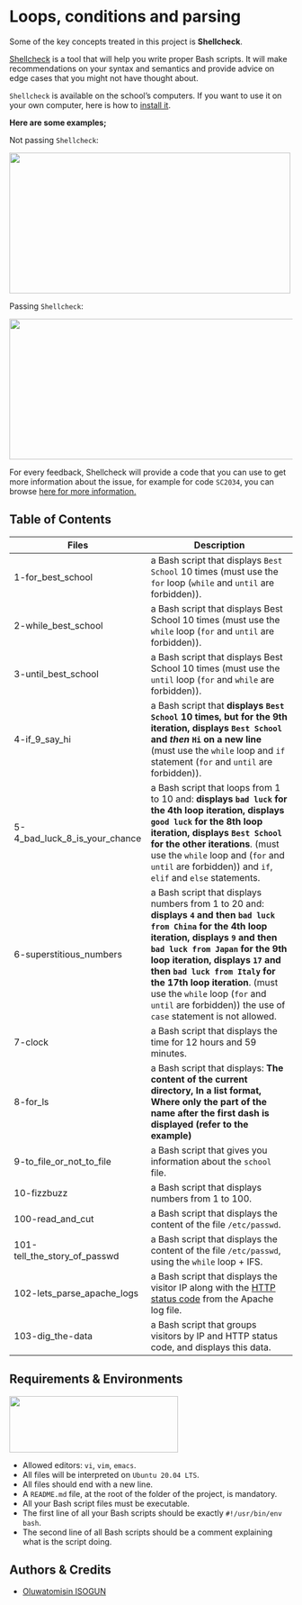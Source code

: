 # Loops, conditions and parsing
Some of the key concepts treated in this project is **Shellcheck**.

[Shellcheck](https://alx-intranet.hbtn.io/rltoken/joK6l_yEZ9N7T0GQ1RDjLA) is a tool that will help you write proper Bash scripts. It will make recommendations on your syntax and semantics and provide advice on edge cases that you might not have thought about.

`Shellcheck` is available on the school’s computers. If you want to use it on your own computer, here is how to [install it](https://alx-intranet.hbtn.io/rltoken/jbz0_-i3TV3WpKgxhyrtpA).

**Here are some examples;**

Not passing `Shellcheck`:

<img src="https://s3.amazonaws.com/intranet-projects-files/holbertonschool-sysadmin_devops/251/Vxotqyj.png" width="500" height="250" />

Passing `Shellcheck`:

<img src="https://s3.amazonaws.com/intranet-projects-files/holbertonschool-sysadmin_devops/251/ubHWxDU.png" width="700" height="250" />

For every feedback, Shellcheck will provide a code that you can use to get more information about the issue, for example for code `SC2034`, you can browse [here for more information.](https://alx-intranet.hbtn.io/rltoken/dxp49_rfO4_9Yjtcg59exg)
 
## Table of Contents
| **Files** | **Description** |
| --- | --- |
| 1-for_best_school | a Bash script that displays `Best School` 10 times (must use the `for` loop (`while` and `until` are forbidden)). |
| 2-while_best_school | a Bash script that displays Best School 10 times (must use the `while` loop (`for` and `until` are forbidden)). |
| 3-until_best_school | a Bash script that displays Best School 10 times (must use the `until` loop (`for` and `while` are forbidden)). |
| 4-if_9_say_hi | a Bash script that **displays `Best School` 10 times, but for the 9th iteration, displays `Best School` and *then* `Hi` on a new line** (must use the `while` loop and `if` statement (`for` and `until` are forbidden)). |
| 5-4_bad_luck_8_is_your_chance | a Bash script that loops from 1 to 10 and: **displays `bad luck` for the 4th loop iteration, displays `good luck` for the 8th loop iteration, displays `Best School` for the other iterations**. (must use the `while` loop and (`for` and `until` are forbidden)) and `if`, `elif` and `else` statements. |
| 6-superstitious_numbers | a Bash script that displays numbers from 1 to 20 and: **displays `4` and then `bad luck from China` for the 4th loop iteration, displays `9` and then `bad luck from Japan` for the 9th loop iteration, displays `17` and then `bad luck from Italy` for the 17th loop iteration**. (must use the `while` loop (`for` and `until` are forbidden)) the use of `case` statement is not allowed. |
| 7-clock | a Bash script that displays the time for 12 hours and 59 minutes. |
| 8-for_ls | a Bash script that displays: **The content of the current directory, In a list format, Where only the part of the name after the first dash is displayed (refer to the example)** |
| 9-to_file_or_not_to_file | a Bash script that gives you information about the `school` file. |
| 10-fizzbuzz | a Bash script that displays numbers from 1 to 100. |
| 100-read_and_cut | a Bash script that displays the content of the file `/etc/passwd`. |
| 101-tell_the_story_of_passwd | a Bash script that displays the content of the file `/etc/passwd`, using the `while` loop + IFS. |
| 102-lets_parse_apache_logs | a Bash script that displays the visitor IP along with the [HTTP status code](https://alx-intranet.hbtn.io/rltoken/7de-UBmf8xgwH1iSwzX1MA) from the Apache log file. |
| 103-dig_the-data | a Bash script that groups visitors by IP and HTTP status code, and displays this data. |


## Requirements & Environments
<img src="https://alx-apply.hbtn.io/brand_alx/share_image_2019.jpg" width="300" height="100" />

- Allowed editors: `vi`, `vim`, `emacs`.
- All files will be interpreted on `Ubuntu 20.04 LTS`.
- All files should end with a new line.
- A `README.md` file, at the root of the folder of the project, is mandatory.
- All your Bash script files must be executable.
- The first line of all your Bash scripts should be exactly `#!/usr/bin/env bash`.
- The second line of all Bash scripts should be a comment explaining what is the script doing.

## Authors & Credits
- [Oluwatomisin ISOGUN](https://github.com/TosinISOGUN)
